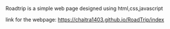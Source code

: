 Roadtrip is a simple web page designed using html,css,javascript

link for the webpage: https://chaitra1403.github.io/RoadTrip/index 

